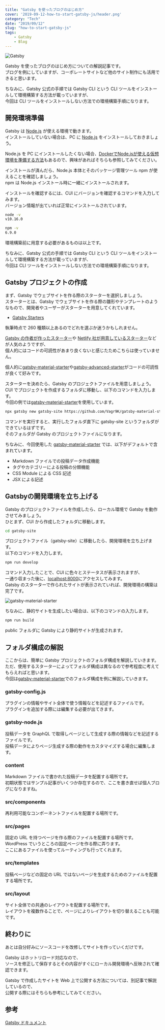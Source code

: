 ```yaml
---
title: "Gatsby を使ったブログのはじめ方"
cover: '2019-09-12-how-to-start-gatsby-js/header.png'
category: "Tech"
date: "2019/09/12"
slug: "how-to-start-gatsby-js"
tags:
    - Gatsby
    - Blog
---
```


![Gatsby](./gatsby.png)

Gatsby を使ったブログのはじめ方についての解説記事です。  
ブログを例にしていますが、コーポレートサイトなど他のサイト制作にも活用できると思います。

ちなみに、Gatsby 公式の手順では Gatsby CLI という CLI ツールをインストールして環境構築する方法が載っていますが、  
今回は CLI ツールをインストールしない方法での環境構築手順になります。

## 開発環境準備

Gatsby は [Node.js](https://nodejs.org/ja/) が使える環境で動きます。  
インストールしていない場合は、PC に [Node.js](https://nodejs.org/ja/) をインストールしておきましょう。

Node.js を PC にインストールしたくない場合、[DockerでNode.jsが使える仮想環境を準備する方法](docker-for-gatsby-js)もあるので、興味があればそちらも参照してみてください。

インストールが済んだら、Node.js 本体とそのパッケージ管理ツール npm が使えることを確認しましょう。  
npm は Node.js インストール時に一緒にインストールされます。

インストールを確認するには、CUI にバージョンを確認するコマンドを入力してみます。  
バージョン情報が出ていれば正常にインストールされています。

```bash
node -v
v10.16.0

npm -v
6.9.0
```

環境構築前に用意する必要があるものは以上です。

ちなみに、Gatsby 公式の手順では Gatsby CLI という CLI ツールをインストールして環境構築する方法が載っていますが、  
今回は CLI ツールをインストールしない方法での環境構築手順になります。

## Gatsby プロジェクトの作成

まず、Gatsby でウェブサイトを作る際のスターターを選択しましょう。  
スターターとは、Gatsby でウェブサイトを作る際の雛形やテンプレートのようなもので、開発者やユーザーがスターターを用意してくれています。

- [Gatsby Starters](https://www.gatsbyjs.org/starters/?v=2)

執筆時点で 260 種類以上あるのでどれを選ぶか迷うかもしれません。

[Gatsby の作者が作ったスターター](https://www.gatsbyjs.org/starters/gatsbyjs/gatsby-starter-default/)や [Netlify 社が用意しているスターター](https://www.gatsbyjs.org/starters/netlify-templates/gatsby-starter-netlify-cms/)などが人気のようですが、  
個人的にはコードの可読性があまり良くないと感じたためこちらは使っていません。

個人的に[gatsby-material-starter](https://www.gatsbyjs.org/starters/Vagr9K/gatsby-material-starter/)や[gatsby-advanced-starter](https://www.gatsbyjs.org/starters/Vagr9K/gatsby-advanced-starter/)がコードの可読性が良くて好みです。

スターターを決めたら、Gatsby のプロジェクトファイルを用意しましょう。  
CUI でプロジェクトを作成するフォルダに移動し、以下のコマンドを入力します。  
今回の例では[gatsby-material-starter](https://www.gatsbyjs.org/starters/Vagr9K/gatsby-material-starter/)を使用しています。

```bash
npx gatsby new gatsby-site https://github.com/Vagr9K/gatsby-material-starter
```

コマンドを実行すると、実行したフォルダ直下に gatsby-site というフォルダができているはずです。  
そのフォルダが Gatsby のプロジェクトファイルになります。

ちなみに、今回使用した [gatsby-material-starter](https://www.gatsbyjs.org/starters/Vagr9K/gatsby-material-starter/) では、以下がデフォルトで含まれています。

- Markdown ファイルでの投稿データ作成機能
- タグやカテゴリーによる投稿の分類機能
- CSS Module による CSS 記述
- JSX による記述

## Gatsbyの開発環境を立ち上げる

Gatsby のプロジェクトファイルを作成したら、ローカル環境で Gatsby を動作させてみましょう。  
ひとまず、CUI から作成したフォルダに移動します。

```bash
cd gatsby-site
```

プロジェクトファイル（gatsby-site）に移動したら、開発環境を立ち上げます。  
以下のコマンドを入力します。

```bash
npm run develop
```

コマンド入力したことで、CUI に色々とステータスが表示されますが、  
一通り収まった後に、[localhost:8000](http://localhost:8000)にアクセスしてみます。  
Gatsby のスターターで作られたサイトが表示されていれば、開発環境の構築は完了です。

![gatsby-material-starter](./gatsby-material-starter.png)

ちなみに、静的サイトを生成したい場合は、以下のコマンドの入力します。

```bash
npm run build
```

public フォルダに Gatsby により静的サイトが生成されます。

## フォルダ構成の解説

ここからは、簡単に Gatsby プロジェクトのフォルダ構成を解説していきます。  
ただ、使用するスターターによってフォルダ構成は異なるので参考程度に考えてもらえればと思います。  
今回は[gatsby-material-starter](https://www.gatsbyjs.org/starters/Vagr9K/gatsby-material-starter/)でのフォルダ構成を例に解説していきます。


### gatsby-config.js
プラグインの情報やサイト全体で使う情報などを記述するファイルです。  
プラグインを追加する際には編集する必要が出てきます。

### gatsby-node.js
投稿データを GraphQL で取得しページとして生成する際の情報などを記述するファイルです。  
投稿データによりページ生成する際の動作をカスタマイズする場合に編集します。

### content
Markdown ファイルで書かれた投稿データを配置する場所です。  
初期状態ではサンプル記事がいくつか存在するので、ここを書き直せば個人ブログになりますね。

### src/components
再利用可能なコンポーネントファイルを配置する場所です。

### src/pages
固定の URL を持つページを作る際のファイルを配置する場所です。  
WordPress でいうところの固定ページを作る際に弄ります。  
ここにあるファイルを使ってルーティングも行ってくれます。

### src/templates
投稿ページなどの固定の URL ではないページを生成するためのファイルを配置する場所です。

### src/layout
サイト全体での共通のレイアウトを配置する場所です。  
レイアウトを複数作ることで、ページによりレイアウトを切り替えることも可能です。

## 終わりに

あとは自分好みにソースコードを改修してサイトを作っていくだけです。

Gatsby はホットリロード対応なので、  
ソースを修正して保存するとその内容がすぐにローカル開発環境へ反映されて確認できます。

Gatsby で作成したサイトを Web 上で公開する方法については、別記事で解説しているので、  
公開する際にはそちらも参考にしてみてください。

## 参考

[Gatsby ドキュメント](https://www.gatsbyjs.org/docs/)